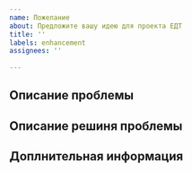 ```yaml
---
name: Пожелание
about: Предложите вашу идею для проекта ЕДТ
title: ''
labels: enhancement
assignees: ''
 
---
```

 
## Описание проблемы
 
<!-- Ясно и четко опишите в чем проблема, затруднения, что вам мешает. -->
 
 
## Описание решиня проблемы
 
<!--  Ясно и четко опишите желаемое решение проблемы. -->
 
 
## Доплнительная информация
 
<!-- Любой дополнительный контекст, ссылки, скриншоты очень помогают. -->
